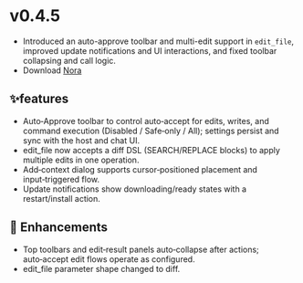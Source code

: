 # v0.4.5

- Introduced an auto-approve toolbar and multi-edit support in `edit_file`, improved update notifications and UI interactions, and fixed toolbar collapsing and call logic.
- Download [Nora](https://www.mynora.ai/downloads)

## ✨features

- Auto‑Approve toolbar to control auto‑accept for edits, writes, and command execution (Disabled / Safe‑only / All); settings persist and sync with the host and chat UI.
- edit_file now accepts a diff DSL (SEARCH/REPLACE blocks) to apply multiple edits in one operation.
- Add‑context dialog supports cursor‑positioned placement and input‑triggered flow.
- Update notifications show downloading/ready states with a restart/install action.

## 🚀 Enhancements

- Top toolbars and edit‑result panels auto‑collapse after actions; auto‑accept edit flows operate as configured.
- edit_file parameter shape changed to diff.